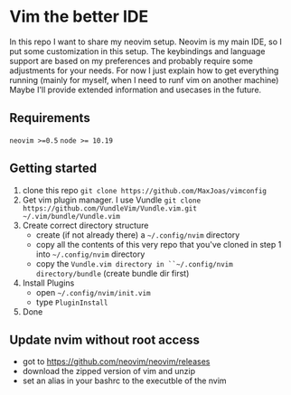 # Vim the better IDE

In this repo I want to share my neovim setup. Neovim is my main IDE, so I put some customization in this setup.
The keybindings and language support are based on my preferences and probably require some adjustments for your needs.
For now I just explain how to get everything running (mainly for myself, when I need to runf vim on another machine)
Maybe I'll provide extended information and usecases in the future.

## Requirements
`neovim >=0.5`
`node >= 10.19`


## Getting started
1. clone this repo
`git clone https://github.com/MaxJoas/vimconfig`
2. Get vim plugin manager. I use Vundle
`git clone https://github.com/VundleVim/Vundle.vim.git ~/.vim/bundle/Vundle.vim`
3. Create correct directory structure
    - create (if not already there) a `~/.config/nvim` directory
    - copy all the contents of this very repo that you've cloned in step 1 into `~/.config/nvim` directory
    - copy the `Vundle.vim directory in ``~/.config/nvim directory/bundle` (create bundle dir first)
4. Install Plugins
    - open `~/.config/nvim/init.vim`
    - type `PluginInstall`
5. Done

## Update nvim without root access
- got to https://github.com/neovim/neovim/releases
- download the zipped version of vim and unzip
- set an alias in your bashrc to the executble of the nvim
